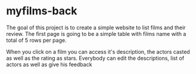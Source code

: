 # myfilms-back

The goal of this project is to create a simple website to list films and their review. 
The first page is going to be a simple table with films name with a total of 5 rows per page.

When you click on a film you can access it's description, the actors casted as well as the rating as stars.
Everybody can edit the descriptions, list of actors as well as give his feedback
